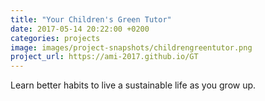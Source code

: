 ```yaml
---
title: "Your Children's Green Tutor"
date: 2017-05-14 20:22:00 +0200
categories: projects
image: images/project-snapshots/childrengreentutor.png
project_url: https://ami-2017.github.io/GT
---
```


 Learn better habits to live a sustainable life as you grow up.
